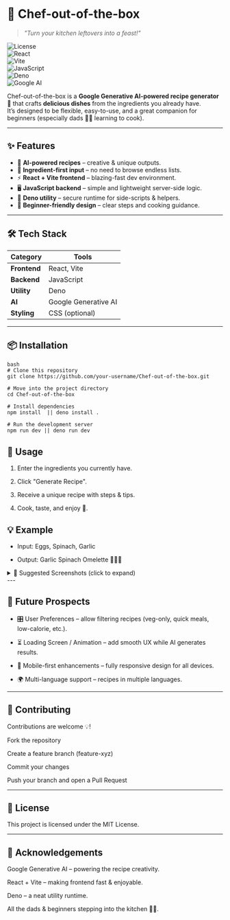 # 🍳 Chef-out-of-the-box  
> *"Turn your kitchen leftovers into a feast!"*  

![License](https://img.shields.io/badge/License-MIT-green.svg)  
![React](https://img.shields.io/badge/Frontend-React-blue?logo=react)  
![Vite](https://img.shields.io/badge/Bundler-Vite-purple?logo=vite)  
![JavaScript](https://img.shields.io/badge/Backend-JavaScript-yellow?logo=javascript)  
![Deno](https://img.shields.io/badge/Utility-Deno-black?logo=deno)  
![Google AI](https://img.shields.io/badge/Powered%20by-Google%20GenAI-orange?logo=google)  

Chef-out-of-the-box is a **Google Generative AI-powered recipe generator** 🥗 that crafts **delicious dishes** from the ingredients you already have.  
It’s designed to be flexible, easy-to-use, and a great companion for beginners (especially dads 👨‍🍳 learning to cook).  

---

## ✨ Features  

- 🥘 **AI-powered recipes** – creative & unique outputs.  
- 🥦 **Ingredient-first input** – no need to browse endless lists.  
- ⚡ **React + Vite frontend** – blazing-fast dev environment.  
- 🖥️ **JavaScript backend** – simple and lightweight server-side logic.  
- 🦕 **Deno utility** – secure runtime for side-scripts & helpers.  
- 🎯 **Beginner-friendly design** – clear steps and cooking guidance.  

---

## 🛠️ Tech Stack  

| Category       | Tools |
|----------------|-----------------------------|
| **Frontend**   | React, Vite |
| **Backend**    | JavaScript |
| **Utility**    | Deno |
| **AI**         | Google Generative AI |
| **Styling**    | CSS (optional) |

---

## 📦 Installation  

```
bash
# Clone this repository
git clone https://github.com/your-username/Chef-out-of-the-box.git  

# Move into the project directory
cd Chef-out-of-the-box  

# Install dependencies
npm install  || deno install .

# Run the development server
npm run dev || deno run dev
```

## 🎯 Usage

1. Enter the ingredients you currently have.

2. Click "Generate Recipe".

3. Receive a unique recipe with steps & tips.

4. Cook, taste, and enjoy 🍴.

## 💡 Example

* Input: Eggs, Spinach, Garlic

* Output: Garlic Spinach Omelette 🥚🥬🧄

<details> <summary>📸 Suggested Screenshots (click to expand)</summary>

* 🖼️ Project Logo / Banner → add at the very top.

* 📝 Ingredient Input Screen → below Usage.

* 🍲 Generated Recipe Output Page → under Example.
 
* ⚙️ Tech Stack Logos → inside Tech Stack.

* 🎥 Demo GIF / short video → at the bottom (Live Demo).

</details>
---

## 🔮 Future Prospects

- 🎛️ User Preferences – allow filtering recipes (veg-only, quick meals, low-calorie, etc.).

- ⏳ Loading Screen / Animation – add smooth UX while AI generates results.

- 📱 Mobile-first enhancements – fully responsive design for all devices.

- 🌍 Multi-language support – recipes in multiple languages.

--- 

## 🤝 Contributing

Contributions are welcome 💡!

Fork the repository

Create a feature branch (feature-xyz)

Commit your changes

Push your branch and open a Pull Request

---

## 📜 License

This project is licensed under the MIT License.

---

## 🙌 Acknowledgements

Google Generative AI – powering the recipe creativity.

React + Vite – making frontend fast & enjoyable.

Deno – a neat utility runtime.

All the dads & beginners stepping into the kitchen 👨‍🍳.

